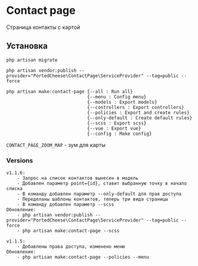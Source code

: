 # Contact page

Страница контакты с картой

## Установка
    php artisan migrate
    
    php artisan vendor:publish --provider="PortedCheese\ContactPage\ServiceProvider" --tag=public --force

    php artisan make:contact-page {--all : Run all}
                                  {--menu : Config menu}
                                  {--models : Export models}
                                  {--controllers : Export controllers}
                                  {--policies : Export and create rules}
                                  {--only-default : Create default rules}
                                  {--scss : Export scss}
                                  {--vue : Export vue}
                                  {--config : Make config}
    
`CONTACT_PAGE_ZOOM_MAP` - зум для карты

### Versions

    v1.1.6:
        - Запрос на список контактов вынесен в модель
        - Добавлен параметр point={id}, ставит выбранную точку в начало списка
        - В команду добавлен параметр --only-default для прав доступа
        - Переделаны шаблоны контактов, теперь три вида страницы
        - В команду добавлен параметр --scss
    Обновление:
        - php artisan vendor:publish --provider="PortedCheese\ContactPage\ServiceProvider" --tag=public --force
        - php artisan make:contact-page --scss
    
    v1.1.5:
        - Добавлены права доступа, изменено меню
    Обновление:
        - php artisan make:contact-page --policies --menu